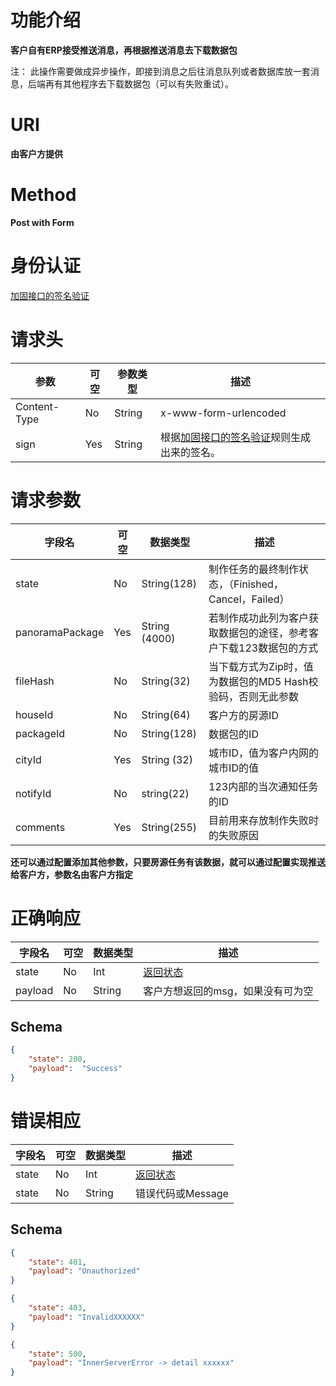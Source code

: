 # 功能介绍
**客户自有ERP接受推送消息，再根据推送消息去下载数据包**

注： 此操作需要做成异步操作，即接到消息之后往消息队列或者数据库放一套消息，后端再有其他程序去下载数据包（可以有失败重试）。


# URI
**由客户方提供**


# Method
**Post with Form**


# 身份认证
[加固接口的签名验证](../Agreement/StrongValidation.md)


# 请求头
| 参数 | 可空 | 参数类型 | 描述 |
| ---- | ---- | ---- | ----|
| Content-Type | No | String | x-www-form-urlencoded |
| sign | Yes | String | 根据[加固接口的签名验证](../Agreement/StrongValidation.md)规则生成出来的签名。| 


# 请求参数
| 字段名 | 可空 | 数据类型 | 描述 |
| ---- | ---- | ---- | ----|
| state | No | String(128) | 制作任务的最终制作状态，（Finished，Cancel，Failed）|
| panoramaPackage | Yes | String (4000) | 若制作成功此列为客户获取数据包的途径，参考客户下载123数据包的方式 | 
| fileHash | No | String(32) | 当下载方式为Zip时，值为数据包的MD5 Hash校验码，否则无此参数 | 
| houseId | No | String(64) | 客户方的房源ID | 
| packageId | No | String(128) | 数据包的ID |
| cityId | Yes |String (32) | 城市ID，值为客户内网的城市ID的值 | 
| notifyId | No | string(22) | 123内部的当次通知任务的ID | 
| comments | Yes | String(255) | 目前用来存放制作失败时的失败原因 |  

**还可以通过配置添加其他参数，只要房源任务有该数据，就可以通过配置实现推送给客户方，参数名由客户方指定** 


# 正确响应
| 字段名 | 可空 | 数据类型 | 描述 |
| ---- | ---- | ---- | ----|
| state | No | Int | [返回状态](../Agreement/APIResponseState.md) | 
| payload | No | String | 客户方想返回的msg，如果没有可为空 |

## Schema
```json
{
    "state": 200,
    "payload":  "Success"
}
```

# 错误相应
| 字段名 | 可空 | 数据类型 | 描述 |
| ---- | ---- | ---- | ----|
| state | No | Int | [返回状态](../Agreement/APIResponseState.md) | 
| state | No | String | 错误代码或Message | 

## Schema 
``` json
{
    "state": 401,
    "payload": "Unauthorized"
}
```

``` json
{
    "state": 403,
    "payload": "InvalidXXXXXX"
}
```

``` json
{
    "state": 500,
    "payload": "InnerServerError -> detail xxxxxx"
}
```
